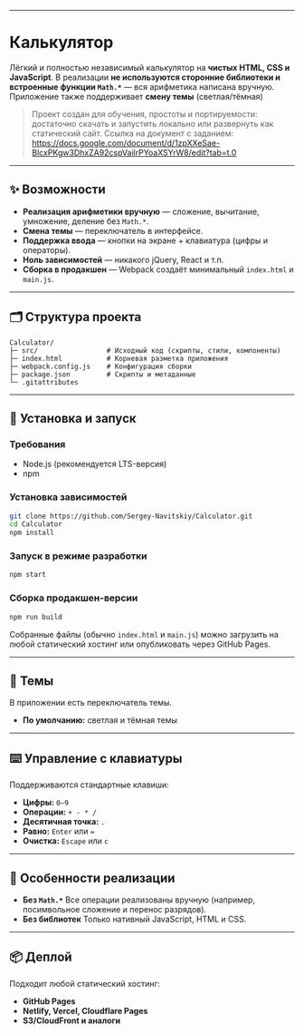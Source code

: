 


---

# Калькулятор

Лёгкий и полностью независимый калькулятор на **чистых HTML, CSS и JavaScript**.
В реализации **не используются сторонние библиотеки и встроенные функции `Math.*`** — вся арифметика написана вручную.
Приложение также поддерживает **смену темы** (светлая/тёмная)

> Проект создан для обучения, простоты и портируемости: достаточно скачать и запустить локально или развернуть как статический сайт.
 Ссылка на документ с заданием: https://docs.google.com/document/d/1zpXXeSae-BlcxPKgw3DhxZA92cspVailrPYoaXSYrW8/edit?tab=t.0
---

## ✨ Возможности

* **Реализация арифметики вручную** — сложение, вычитание, умножение, деление без `Math.*`.
* **Смена темы** — переключатель в интерфейсе.
* **Поддержка ввода** — кнопки на экране + клавиатура (цифры и операторы).
* **Ноль зависимостей** — никакого jQuery, React и т.п.
* **Сборка в продакшен** — Webpack создаёт минимальный `index.html` и `main.js`.

---

## 🗂 Структура проекта

```
Calculator/
├─ src/                 # Исходный код (скрипты, стили, компоненты)
├─ index.html           # Корневая разметка приложения
├─ webpack.config.js    # Конфигурация сборки
├─ package.json         # Скрипты и метаданные
└─ .gitattributes
```

---

## 🚀 Установка и запуск

### Требования

* Node.js (рекомендуется LTS-версия)
* npm

### Установка зависимостей

```bash
git clone https://github.com/Sergey-Navitskiy/Calculator.git
cd Calculator
npm install
```

### Запуск в режиме разработки

```bash
npm start
```

### Сборка продакшен-версии

```bash
npm run build
```

Собранные файлы (обычно `index.html` и `main.js`) можно загрузить на любой статический хостинг или опубликовать через GitHub Pages.

---

## 🎨 Темы

В приложении есть переключатель темы.

* **По умолчанию:** светлая и тёмная темы


---

## ⌨️ Управление с клавиатуры

Поддерживаются стандартные клавиши:

* **Цифры:** `0–9`
* **Операции:** `+ - * /`
* **Десятичная точка:** `.`
* **Равно:** `Enter` или `=`
* **Очистка:** `Escape` или `c`


---

## 🧠 Особенности реализации

* **Без `Math.*`**
  Все операции реализованы вручную (например, посимвольное сложение и перенос разрядов).
* **Без библиотек**
  Только нативный JavaScript, HTML и CSS.

---

## 📦 Деплой

Подходит любой статический хостинг:

* **GitHub Pages**
* **Netlify, Vercel, Cloudflare Pages**
* **S3/CloudFront и аналоги**
